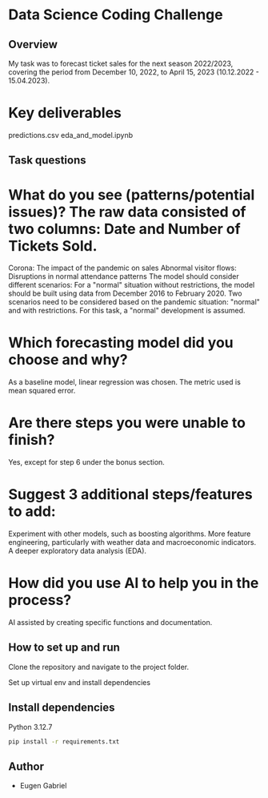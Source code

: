 # Data Science Coding Challenge

## Overview
My task was to forecast ticket sales for the next season 2022/2023, covering the period from December 10, 2022, to April 15, 2023 (10.12.2022 - 15.04.2023).

# Key deliverables
predictions.csv
eda_and_model.ipynb

## Task questions

# What do you see (patterns/potential issues)? The raw data consisted of two columns: Date and Number of Tickets Sold.

Corona: The impact of the pandemic on sales
Abnormal visitor flows: Disruptions in normal attendance patterns
The model should consider different scenarios:
For a "normal" situation without restrictions, the model should be built using data from December 2016 to February 2020.
Two scenarios need to be considered based on the pandemic situation: "normal" and with restrictions.
For this task, a "normal" development is assumed.
# Which forecasting model did you choose and why?
As a baseline model, linear regression was chosen. The metric used is mean squared error.

# Are there steps you were unable to finish? 
Yes, except for step 6 under the bonus section.

# Suggest 3 additional steps/features to add:

Experiment with other models, such as boosting algorithms.
More feature engineering, particularly with weather data and macroeconomic indicators.
A deeper exploratory data analysis (EDA).

# How did you use AI to help you in the process? 
AI assisted by creating specific functions and documentation.

## How to set up and run

Clone the repository and navigate to the project folder.

Set up virtual env and install dependencies


## Install dependencies
Python 3.12.7
```bash
pip install -r requirements.txt
```


## Author
- Eugen Gabriel